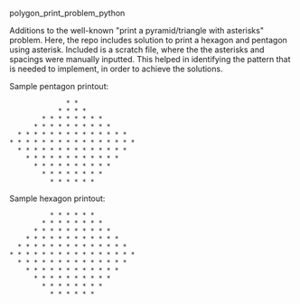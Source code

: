 polygon_print_problem_python

Additions to the well-known "print a pyramid/triangle with asterisks" problem.  Here, the repo includes solution to print a hexagon and pentagon using asterisk.
Included is a scratch file, where the the asterisks and spacings were manually inputted.  This helped in identifying the pattern that is needed to implement, in order to achieve the solutions.

Sample pentagon printout:

```
              * *               
            * * * *             
        * * * * * * * *         
      * * * * * * * * * *       
  * * * * * * * * * * * * * *   
* * * * * * * * * * * * * * * * 
  * * * * * * * * * * * * * *   
    * * * * * * * * * * * *     
      * * * * * * * * * *       
        * * * * * * * *         
          * * * * * *   
```

Sample hexagon printout:

```
          * * * * * *           
        * * * * * * * *         
      * * * * * * * * * *       
    * * * * * * * * * * * *     
  * * * * * * * * * * * * * *   
* * * * * * * * * * * * * * * * 
  * * * * * * * * * * * * * *   
    * * * * * * * * * * * *     
      * * * * * * * * * *       
        * * * * * * * *         
          * * * * * *        
````
